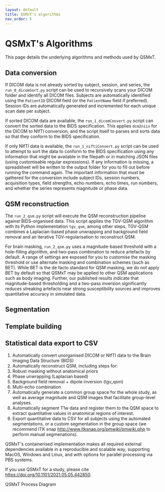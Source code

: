 ```yaml
---
layout: default
title: QSMxT's algorithms
nav_order: 5
---
```


<head>
  <link rel="stylesheet" href="https://maxcdn.bootstrapcdn.com/bootstrap/3.4.1/css/bootstrap.min.css">
  <script src="https://ajax.googleapis.com/ajax/libs/jquery/3.6.0/jquery.min.js"></script>
  <script src="https://maxcdn.bootstrapcdn.com/bootstrap/3.4.1/js/bootstrap.min.js"></script>
</head>

# QSMxT's Algorithms

This page details the underlying algorithms and methods used by QSMxT. 

## Data conversion

If DICOM data is not already sorted by subject, session, and series, the `run_0_dicomSort.py` script can be used to recursively scans your DICOM folder and identify all DICOM files. Subjects are automatically identified using the `PatientID` DICOM field (or the `PatientName` field if preferred). Session IDs are automatically generated and incremented for each unique scan date per subject. 

If sorted DICOM data are available, the `run_1_dicomConvert.py` script can convert the sorted data to the BIDS specification. This applies `dcm2niix` for the DICOM to NIfTI conversion, and the script itself to parses and sorts data so that they conform to the BIDS specification.

If only NIfTI data is available, the `run_1_niftiConvert.py` script can be used to attempt to sort the data to conform to the BIDS specification using any information that might be available in the filepath or in matching JSON files (using customisable regular expressions). If any information is missing, a spreadsheet will be written to the output folder for you to fill out before running the command again. The important information that must be gathered for the conversion include subject IDs, session numbers, acquisition types, field strengths, echo numbers, echo times, run numbers, and whether the series represents magnitude or phase data.

## QSM reconstruction

The `run_2_qsm.py` script will execute the QSM reconstruction pipeline against BIDS-organised data. This script applies the TGV-QSM algorithm with its Python implementation `tgv_qsm`, among other steps. TGV-QSM combines a Laplacian-based phase unwrapping and background field removal and an iterative TGV-regularisation to reconstruct QSM.

For brain masking, `run_2_qsm.py` uses a magnitude-based threshold with a hole-filling algorithm, and two-pass combination to reduce artefacts by default. A range of settings are exposed for you to customise the masking threshold or use alternate masking and combination schemes (such as BET). While BET is the de facto standard for QSM masking, we do not apply BET by default so that QSMxT may be applied to other QSM applications such as body imaging. Further, our published results indicate that magnitude-based thresholding and a two-pass inversion significantly reduces streaking artefacts near strong susceptibility sources and improves quantitative accuracy in simulated data. 

## Segmentation

## Template building

## Statistical data export to CSV

1. Automatically convert unorganised DICOM or NIfTI data to the Brain Imaging Data Structure (BIDS)
2. Automatically reconstruct QSM, including steps for:
  1. Robust masking without anatomical priors
  2. Phase unwrapping (Laplacian based)
  3. Background field removal + dipole inversion (tgv_qsm)
  4. Multi-echo combination
3. Automatically generate a common group space for the whole study, as well as average magnitude and QSM images that facilitate group-level analyses.
4. Automatically segment T1w data and register them to the QSM space to extract quantitative values in anatomical regions of interest.
5. Export quantitative data to CSV for all subjects using the automated segmentations, or a custom segmentation in the group space (we recommend ITK snap http://www.itksnap.org/pmwiki/pmwiki.php to perform manual segmenations).

QSMxT's containerised implementation makes all required external dependencies available in a reproducible and scalable way, supporting MacOS, Windows and Linux, and with options for parallel processing via PBS systems.

If you use QSMxT for a study, please cite https://doi.org/10.1101/2021.05.05.442850.

QSMxT Process Diagram

<script>
$(document).ready(function(){
    $('[data-toggle="popover"]').popover();   
});
$("[data-toggle=popover]")
.popover({html:true})
</script>

